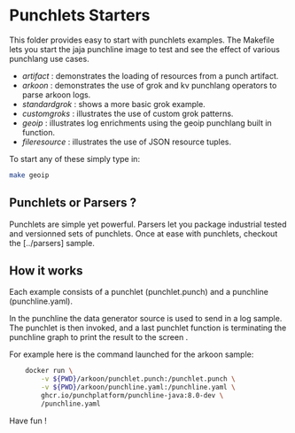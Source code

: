 # Punchlets Starters

This folder provides easy to start with punchlets examples. 
The Makefile lets you start the jaja punchline image to test and see 
the effect of various punchlang use cases. 

* *artifact* : demonstrates the loading of resources from a punch artifact. 
* *arkoon* : demonstrates the use of grok and kv punchlang operators to parse arkoon logs.
* *standardgrok* : shows a more basic grok example. 
* *customgroks* : illustrates the use of custom grok patterns.
* *geoip* : illustrates log enrichments using the geoip punchlang built in function.
* *fileresource* : illustrates the use of JSON resource tuples. 

To start any of these simply type in: 

```sh
make geoip
``` 

## Punchlets or Parsers ? 

Punchlets are simple yet powerful. Parsers let you package industrial tested and
versionned sets of punchlets. Once at ease with punchlets, checkout the [../parsers] sample. 

## How it works

Each example consists of a punchlet (punchlet.punch) and a punchline (punchline.yaml).

In the punchline the data generator source is used to send in a log sample. 
The punchlet is then invoked, and a last punchlet function is terminating the punchline
graph to print the result to the screen .

For example here is the command launched for the arkoon sample:

```sh
	docker run \
		-v ${PWD}/arkoon/punchlet.punch:/punchlet.punch \
		-v ${PWD}/arkoon/punchline.yaml:/punchline.yaml \
		ghcr.io/punchplatform/punchline-java:8.0-dev \
		/punchline.yaml

```

Have fun !

